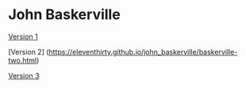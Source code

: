 John Baskerville
================

[Version 1](https://eleventhirty.github.io/john_baskerville/baskerville-one.html)

[Version 2] (https://eleventhirty.github.io/john_baskerville/baskerville-two.html)

[Version 3](https://eleventhirty.github.io/john_baskerville/baskerville-three.html)

